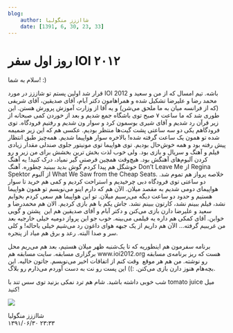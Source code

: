 ```yaml
---
blog:
    author: شااززز منگولیا
    date: [1391, 6, 30, 23, 33]
---
```

# روز اول سفر IOI ۲۰۱۲

<div class="cnt">
<p>سلام به شما! :)</p>
<p>قرار شد اولین پستم تو شاززز در مورد IOI 2012 باشه. تیم امسال که از من و سعید و محمد رضا و علیرضا تشکیل شده و همراهامون دکتر آبام، آقای صدیقین، آقای شریفی (که از فرانسه میان به ما ملحق می‌شن) و یه آقا از وزارت آموزش پرورش هستن. این طوری شد که ما ساعت ۷ صبح توی باشگاه جمع شدیم و بعد از خوردن کمی صبحانه از زیر قرآن رد شدیم و آقای شیری بوسمون کرد و سوار ون شدیم و رفتیم فرودگاه. توی فرودگاهم یکی دو سه ساعتی پشت گیت‌ها منتظر بودیم. عکسی هم که این زیر ضمیمه شده تو همون یک ساعت گرفته شده! بالاخره سوار هواپیما شدیم. همه‌چیز طبق انتظار پیش رفته بود و همه خوش‌حال بودیم. توی هواپیما توی مونیتور جلوی صندلی مقدار زیادی فیلم و آهنگ و سریال و بازی بود. ولی خوب لذت بخش ترین بخشش برای من زیر و رو کردن آلبوم‌های آهنگش بود. هیچ‌وقت همچین فرصتی گیر نمیاد، درک کنید! یه آهنگ خوشگل هم پیدا کردم گوش بدید ببینید چطوره. آهنگ Don’t Leave Me از Regina Spektor از آلبوم What We Saw from the Cheap Seats. خلاصه پرواز هم تموم شد. دو ساعتی توی فرودگاه دبی چرخیدیم و استراحت کردیم و کمی هم خرید تا سوار هواپیمای دومی شدیم به مقصد میلان. الآن هم که دارم اینو می‌نویسم تو همون هواپیما هستیم و حدود دو ساعت دیگه می‌رسیم میلان. تو این هواپیما هم سعی کردم بخوابم نشد، فیلم ببینم نشد، کارتون ببینم نشد. جاش یکم با هم بازی کردیم. الان هم محمدرضا و سعید و علیرضا دارن بازی می‌کنن و دکتر آبام و آقای صدیقین هم این  پشتن و گویی خوابن. آقای کمکی هم داره یه فیلمی می‌بینه. خوب جو این پرواز دومیه خیلی خارجیه بعد من غریبیم گرفته... الآن هم داریم از یک جبهه هوای داغون رد می‌شیم خیلی باحاله! و کلی سر و صدا البته. رعد و برق هم میاد از پنجره.</p>
<p>برنامه سفرمون هم اینطوریه که تا یک‌شنبه ظهر میلان هستیم، بعد هم می‌ریم محل برگزاری مسابقه. سایت مسابقه هم www.ioi2012.org هست که ریز برنامه‌ی مسابقه رو نوشته. من هم هر موقع  وقت کنم از اتفاقات اخیر می‌نویسم. جاتون خالیه. این بچه‌هام هنوز دارن بازی می‌کنن. :)) این پست رو نت به دست آوردم می‌ذارم رو بلاگ.</p>
<p align="baseline">شب خوبی داشته باشید. شام هم ترد نمکی بزنید توی سس تند با tomato juice میل کنید! </p>
<p><img src="http://www.pic1.iran-forum.ir/images/up9/50182247809047818857.jpg"/></p>
<p></p>
</div>

<div class="blog-info">
    <div class="blog-author">شااززز منگولیا</div>
    <div class="blog-date">۱۳۹۱/۰۶/۳۰ ۲۳:۳۳</div>
</div>

